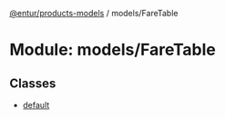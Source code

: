 [@entur/products-models](../README.md) / models/FareTable

# Module: models/FareTable

## Classes

- [default](../classes/models_FareTable.default.md)
